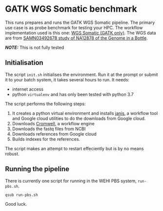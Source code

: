 # GATK WGS Somatic benchmark
This runs prepares and runs the GATK WGS Somatic pipeline. The primary use case is as probe benchmark for testing
your HPC. The workflow implementation used is this one: [WGS Somatic (GATK only)](https://janis.readthedocs.io/en/latest/pipelines/wgssomaticgatk.html). The WGS data are from [ SAMN03492678 study of NA12878 of the Genome in a Bottle](https://www.ncbi.nlm.nih.gov/Traces/study/?acc=SAMN03492678).

***NOTE:*** This is not fully tested

## Initialisation
The script `init.sh` initialises the environment. Run it at the prompt or submit it to your batch system, it takes several hours to run.
It needs:

* internet access
* python `virtualenv` and has only been tested with python 3.7

The script performs the following steps:

1. It creates a python virtual environment and installs [janis](https://janis.readthedocs.io/en/latest/index.html), a workflow tool and Google 
cloud utilities to do the downloads from Google cloud.
2. Downloads [Cromwell](https://cromwell.readthedocs.io/en/stable/), a workflow engine
3. Downloads the fastq files from NCBI
4. Downloads references from Google cloud
5. Builds indexes for the references.

The script makes an attempt to restart effeciently but is by no means robust.

## Running the pipeline
There is currently one script for running in the WEHI PBS system, `run-pbs.sh`.

```
qsub run-pbs.sh
```

Good luck.